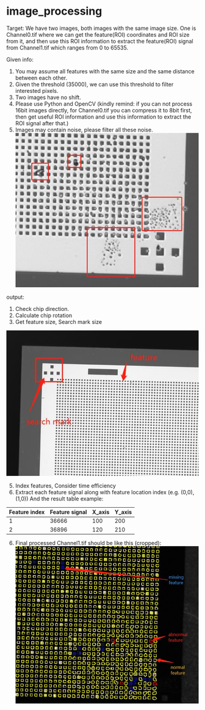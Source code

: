 # image_processing
Target:
We have two images, both images with the same image size. One is Channel0.tif where we can get the feature(ROI) coordinates and ROI size from it, and then use this ROI information to extract the feature(ROI) signal from Channel1.tif which ranges from 0 to 65535. 

Given info:
1. You may assume all features with the same size and the same distance between each other. 
2. Given the threshold (35000), we can use this threshold to filter interested pixels.
3. Two images have no shift.
4. Please use Python and OpenCV (kindly remind: if you can not process 16bit images directly, for Channel0.tif you can compress it to 8bit first, then get useful ROI information and use this information to extract the ROI signal after that.)
5. Images may contain noise, please filter all these noise.
![image_processing](https://github.com/VibrantIT2021/image_processing/blob/main/noise.jpg)

output:
1. Check chip direction.
2. Calculate chip rotation 
3. Get feature size, Search mark size

![image_processing](https://github.com/VibrantIT2021/image_processing/blob/main/search_marks.jpg)

5. Index features, Consider time efficiency
6. Extract each feature signal along with feature location index (e.g. (0,0), (1,0))
And the result table example:

| Feature index  | Feature signal  | X_axis |  Y_axis |
| -------------| ------------- | ------------- | -------------|
| 1  | 36666  | 100  |200|
| 2  | 36896  | 120  |210|

6. Final processed Channel1.tif should be like this (cropped):
![image_processing](https://github.com/VibrantIT2021/image_processing/blob/main/results.jpg)
